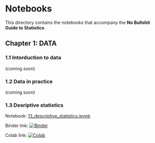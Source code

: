 
Notebooks
=========

This directory contains the notebooks that accompany the **No Bullshit Guide to Statistics**.


## Chapter 1: DATA

### 1.1 Intorduction to data

(coming soon)



### 1.2 Data in practice

(coming soon)





### 1.3 Desriptive statistics

Notebook: [13_descriptive_statistics.ipynb](./13_descriptive_statistics.ipynb)

Binder link: 
[![Binder](https://mybinder.org/badge_logo.svg)](https://mybinder.org/v2/gh/minireference/noBSstatsnotebooks/main?labpath=notebooks%2F13_descriptive_statistics.ipynb)

Colab link:
[![Colab](https://colab.research.google.com/assets/colab-badge.svg)](https://colab.research.google.com/github/minireference/noBSstatsnotebooks/blob/main/notebooks/13_descriptive_statistics.ipynb)



